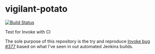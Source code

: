 # vigilant-potato

[![Build Status](https://travis-ci.org/stevenhair/vigilant-potato.svg?branch=master)](https://travis-ci.org/stevenhair/vigilant-potato)

Test for Invoke with CI

The sole purpose of this repository is the try and reproduce
[Invoke bug #377](https://github.com/pyinvoke/invoke/issues/377) based on
what I've seen in out automated Jenkins builds.
